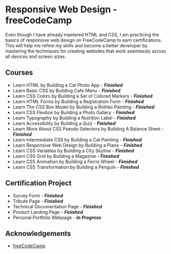 # Responsive Web Design - freeCodeCamp

Even though I have already mastered HTML and CSS, I am practicing the basics of responsive web design on FreeCodeCamp to earn certifications. This will help me refine my skills and become a better developer by mastering the techniques for creating websites that work seamlessly across all devices and screen sizes.

## Courses

- Learn HTML by Building a Cat Photo App - **_Finished_**
- Learn Basic CSS by Building Cafe Menu - **_Finished_**
- Learn CSS Colors by Building a Set of Colored Markers - **_Finished_**
- Learn HTML Forms by Building a Registration Form - **_Finished_**
- Learn The CSS Box Model by Building a Rothko Painting - **_Finished_**
- Learn CSS Flexbox by Building a Photo Gallery - **_Finished_**
- Learn Typography by Building a Nutrition Label - **_Finished_**
- Learn Accessibility by Building a Quiz - **_Finished_**
- Learn More About CSS Pseudo Selectors by Building A Balance Sheet - **_Finished_**
- Learn Intermediate CSS by Building a Cat Painting - **_Finished_**
- Learn Responsive Web Design by Building a Piano - **_Finished_**
- Learn CSS Variables by Building a City Skyline - **_Finished_**
- Learn CSS Grid by Building a Magazine - **_Finished_**
- Learn CSS Animation by Building a Ferris Wheel - **_Finished_**
- Learn CSS Transformation by Building a Penguin - **_Finished_**

## Certification Project

- Survey Form - **_Finished_**
- Tribute Page - **_Finished_**
- Technical Documentation Page - **_Finished_**
- Product Landing Page - **_Finished_**
- Personal Portfolio Webpage - **_In Progress_**

## Acknowledgements

- [freeCodeCamp](https://www.freecodecamp.org/)
